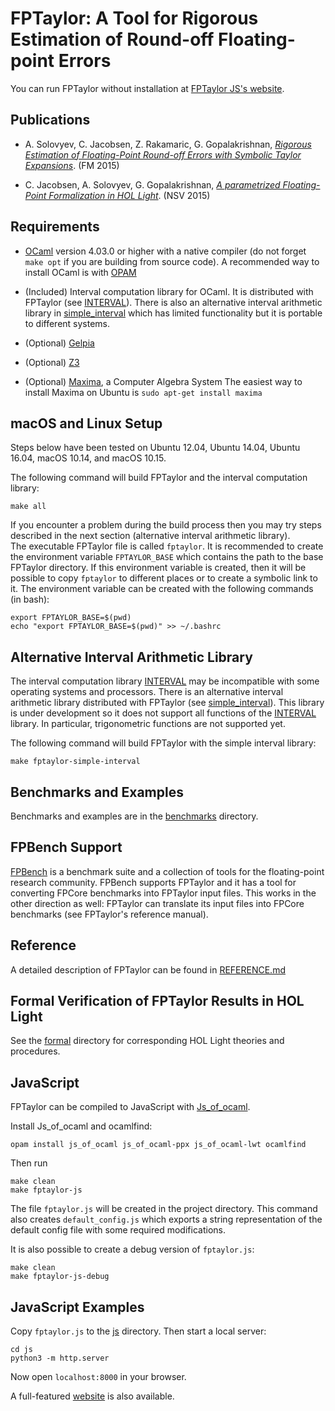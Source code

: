 FPTaylor: A Tool for Rigorous Estimation of Round-off Floating-point Errors
===========================================================================

You can run FPTaylor without installation at 
[FPTaylor JS's website](https://monadius.github.io/FPTaylorJS).

Publications
------------

- A. Solovyev, C. Jacobsen, Z. Rakamaric, G. Gopalakrishnan,
[*Rigorous Estimation of Floating-Point Round-off Errors with Symbolic Taylor Expansions*](http://soarlab.org/2015/04/fm2015-sjrg/). (FM 2015)

- C. Jacobsen, A. Solovyev, G. Gopalakrishnan,
[*A parametrized Floating-Point Formalization in HOL Light*](http://www.cs.utah.edu/fv/papers/nsv15-fp-hol-light.pdf). (NSV 2015)

Requirements
-------------

- [OCaml](http://ocaml.org/) version 4.03.0 or higher with a native compiler (do
  not forget `make opt` if you are building from source code). 
  A recommended way to install OCaml is with [OPAM](https://opam.ocaml.org/doc/Install.html)

- (Included) Interval computation library for OCaml. It is distributed with
  FPTaylor (see [INTERVAL](INTERVAL)). There is also an alternative
  interval arithmetic library in [simple_interval](simple_interval)
  which has limited functionality but it is portable to different
  systems.

- (Optional) [Gelpia](https://github.com/soarlab/gelpia)

- (Optional) [Z3](https://github.com/Z3Prover/z3)

- (Optional) [Maxima](http://maxima.sourceforge.net), a Computer Algebra System
  The easiest way to install Maxima on Ubuntu is `sudo apt-get install maxima`

macOS and Linux Setup
---------------------

Steps below have been tested on Ubuntu 12.04, Ubuntu 14.04, Ubuntu 16.04, macOS 10.14, 
and macOS 10.15.

The following command will build FPTaylor and the interval computation library:

    make all

If you encounter a problem during the build process then you may try
steps described in the next section (alternative interval arithmetic library).  
The executable FPTaylor file is called `fptaylor`. It is recommended to
create the environment variable `FPTAYLOR_BASE` which contains the
path to the base FPTaylor directory.  If this environment variable is
created, then it will be possible to copy `fptaylor` to different
places or to create a symbolic link to it. The environment variable
can be created with the following commands (in bash):

    export FPTAYLOR_BASE=$(pwd)
    echo "export FPTAYLOR_BASE=$(pwd)" >> ~/.bashrc

Alternative Interval Arithmetic Library
---------------------------------------

The interval computation library [INTERVAL](INTERVAL) may be incompatible with
some operating systems and processors. There is an alternative interval arithmetic
library distributed with FPTaylor (see [simple_interval](simple_interval)).
This library is under development so it does not support all functions
of the [INTERVAL](INTERVAL) library. In particular, trigonometric
functions are not supported yet.

The following command will build FPTaylor with the simple interval
library:

    make fptaylor-simple-interval

Benchmarks and Examples
-----------------------

Benchmarks and examples are in the [benchmarks](benchmarks) directory.

FPBench Support
---------------

[FPBench](http://fpbench.org/) is a benchmark suite and a collection of tools for
the floating-point research community. FPBench supports FPTaylor and it has a tool
for converting FPCore benchmarks into FPTaylor input files. This works in the other 
direction as well: FPTaylor can translate its input files into FPCore benchmarks 
(see FPTaylor's reference manual).

Reference
---------

A detailed description of FPTaylor can be found in
[REFERENCE.md](REFERENCE.md)

Formal Verification of FPTaylor Results in HOL Light
----------------------------------------------------

See the [formal](formal) directory for corresponding HOL Light
theories and procedures.

JavaScript
----------

FPTaylor can be compiled to JavaScript with [Js_of_ocaml](https://ocsigen.org/js_of_ocaml).

Install Js_of_ocaml and ocamlfind:

```
opam install js_of_ocaml js_of_ocaml-ppx js_of_ocaml-lwt ocamlfind
```

Then run

```
make clean
make fptaylor-js
```

The file `fptaylor.js` will be created in the project directory. 
This command also creates `default_config.js` which exports a string representation
of the default config file with some required modifications.

It is also possible to create a debug version of `fptaylor.js`:

```
make clean
make fptaylor-js-debug
```

JavaScript Examples
-------------------

Copy `fptaylor.js` to the [js](js) directory. Then start a local server:

```
cd js
python3 -m http.server
```

Now open `localhost:8000` in your browser.

A full-featured [website](https://monadius.github.io/FPTaylorJS) is also available.
